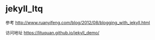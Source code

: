 # jekyll_ltq
参考     http://www.ruanyifeng.com/blog/2012/08/blogging_with_jekyll.html

访问地址 https://lituquan.github.io/jekyll_demo/
